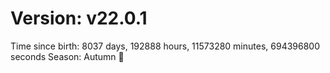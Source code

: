 # Version: v22.0.1
Time since birth: 8037 days, 192888 hours, 11573280 minutes, 694396800 seconds
Season: Autumn 🍁
